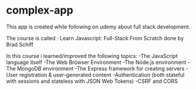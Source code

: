 # complex-app
This app is created while following on udemy about full stack development.

The course is called : Learn Javascript: Full-Stack From Scratch done by Brad Schiff

In this course i learned/improved the following topics:
-The JavaScript language itself
-The Web Browser Environment
-The Node.js environment
-The MongoDB environment
-The Express framework for creating servers
-User registration & user-generated content
-Authentication (both stateful with sessions and stateless with JSON Web Tokens)
-CSRF and CORS
